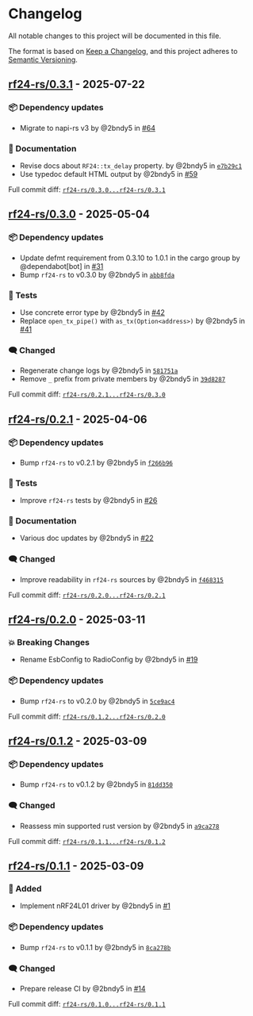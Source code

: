 # Changelog

All notable changes to this project will be documented in this file.

The format is based on [Keep a Changelog](https://keepachangelog.com/en/1.0.0/),
and this project adheres to [Semantic Versioning](https://semver.org/spec/v2.0.0.html).
<!-- markdownlint-disable MD024 -->

## [rf24-rs/0.3.1] - 2025-07-22

### <!-- 6 --> 📦 Dependency updates

- Migrate to napi-rs v3 by @2bndy5 in [#64](https://github.com/nRF24/rf24-rs/pull/64)

### <!-- 8 --> 📝 Documentation

- Revise docs about `RF24::tx_delay` property. by @2bndy5 in [`e7b29c1`](https://github.com/nRF24/rf24-rs/commit/e7b29c14ac33cdebd4437ef64f89d2a340f89613)
- Use typedoc default HTML output by @2bndy5 in [#59](https://github.com/nRF24/rf24-rs/pull/59)

[rf24-rs/0.3.1]: https://github.com/nRF24/rf24-rs/compare/rf24-rs/0.3.0...rf24-rs/0.3.1

Full commit diff: [`rf24-rs/0.3.0...rf24-rs/0.3.1`][rf24-rs/0.3.1]

## [rf24-rs/0.3.0] - 2025-05-04

### <!-- 6 --> 📦 Dependency updates

- Update defmt requirement from 0.3.10 to 1.0.1 in the cargo group by @dependabot[bot] in [#31](https://github.com/nRF24/rf24-rs/pull/31)
- Bump `rf24-rs` to v0.3.0 by @2bndy5 in [`abb8fda`](https://github.com/nRF24/rf24-rs/commit/abb8fdab9575ef30fa3445067aca11f21f07dfbb)

### <!-- 7 -->🚦 Tests

- Use concrete error type by @2bndy5 in [#42](https://github.com/nRF24/rf24-rs/pull/42)
- Replace `open_tx_pipe()` with `as_tx(Option<address>)` by @2bndy5 in [#41](https://github.com/nRF24/rf24-rs/pull/41)

### <!-- 9 --> 🗨️ Changed

- Regenerate change logs by @2bndy5 in [`581751a`](https://github.com/nRF24/rf24-rs/commit/581751af27d074797b4749572f05e9f8b3548e21)
- Remove `_` prefix from private members by @2bndy5 in [`39d8287`](https://github.com/nRF24/rf24-rs/commit/39d8287461777bbf9d8a1c1a92636b46b29669d0)

[rf24-rs/0.3.0]: https://github.com/nRF24/rf24-rs/compare/rf24-rs/0.2.1...rf24-rs/0.3.0

Full commit diff: [`rf24-rs/0.2.1...rf24-rs/0.3.0`][rf24-rs/0.3.0]

## [rf24-rs/0.2.1] - 2025-04-06

### <!-- 6 --> 📦 Dependency updates

- Bump `rf24-rs` to v0.2.1 by @2bndy5 in [`f266b96`](https://github.com/nRF24/rf24-rs/commit/f266b9695f1c492cce1ea7720a6df4fde298c338)

### <!-- 7 -->🚦 Tests

- Improve ``rf24-rs`` tests by @2bndy5 in [#26](https://github.com/nRF24/rf24-rs/pull/26)

### <!-- 8 --> 📝 Documentation

- Various doc updates by @2bndy5 in [#22](https://github.com/nRF24/rf24-rs/pull/22)

### <!-- 9 --> 🗨️ Changed

- Improve readability in `rf24-rs` sources by @2bndy5 in [`f468315`](https://github.com/nRF24/rf24-rs/commit/f4683153d72bd67b0a7707a3a922a0d03b852164)

[rf24-rs/0.2.1]: https://github.com/nRF24/rf24-rs/compare/rf24-rs/0.2.0...rf24-rs/0.2.1

Full commit diff: [`rf24-rs/0.2.0...rf24-rs/0.2.1`][rf24-rs/0.2.1]

## [rf24-rs/0.2.0] - 2025-03-11

### <!-- 10 --> 💥 Breaking Changes

- Rename EsbConfig to RadioConfig by @2bndy5 in [#19](https://github.com/nRF24/rf24-rs/pull/19)

### <!-- 6 --> 📦 Dependency updates

- Bump `rf24-rs` to v0.2.0 by @2bndy5 in [`5ce9ac4`](https://github.com/nRF24/rf24-rs/commit/5ce9ac456ec1e1bb00613e433ec8636919c58495)

[rf24-rs/0.2.0]: https://github.com/nRF24/rf24-rs/compare/rf24-rs/0.1.2...rf24-rs/0.2.0

Full commit diff: [`rf24-rs/0.1.2...rf24-rs/0.2.0`][rf24-rs/0.2.0]

## [rf24-rs/0.1.2] - 2025-03-09

### <!-- 6 --> 📦 Dependency updates

- Bump `rf24-rs` to v0.1.2 by @2bndy5 in [`81dd350`](https://github.com/nRF24/rf24-rs/commit/81dd350634880a4a76f3817e0e85d8099490fb37)

### <!-- 9 --> 🗨️ Changed

- Reassess min supported rust version by @2bndy5 in [`a9ca278`](https://github.com/nRF24/rf24-rs/commit/a9ca278b3ed38a682bba54bbf32de2b874ae9097)

[rf24-rs/0.1.2]: https://github.com/nRF24/rf24-rs/compare/rf24-rs/0.1.1...rf24-rs/0.1.2

Full commit diff: [`rf24-rs/0.1.1...rf24-rs/0.1.2`][rf24-rs/0.1.2]

## [rf24-rs/0.1.1] - 2025-03-09

### <!-- 1 --> 🚀 Added

- Implement nRF24L01 driver by @2bndy5 in [#1](https://github.com/nRF24/rf24-rs/pull/1)

### <!-- 6 --> 📦 Dependency updates

- Bump `rf24-rs` to v0.1.1 by @2bndy5 in [`8ca278b`](https://github.com/nRF24/rf24-rs/commit/8ca278bbbff72514c8c84001bbd3480d4ba7d1d9)

### <!-- 9 --> 🗨️ Changed

- Prepare release CI by @2bndy5 in [#14](https://github.com/nRF24/rf24-rs/pull/14)

[rf24-rs/0.1.1]: https://github.com/nRF24/rf24-rs/compare/rf24-rs/0.1.0...rf24-rs/0.1.1

Full commit diff: [`rf24-rs/0.1.0...rf24-rs/0.1.1`][rf24-rs/0.1.1]

<!-- generated by git-cliff -->
